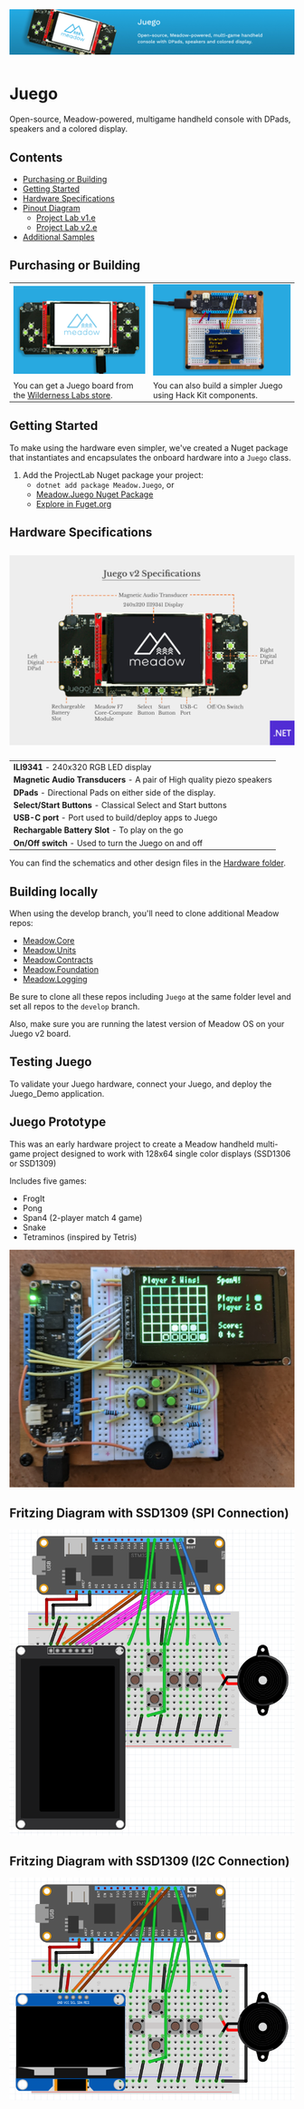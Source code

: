 <img src="Design/banner.jpg" style="margin-bottom:10px" />

# Juego

Open-source, Meadow-powered, multigame handheld console with DPads, speakers and a colored display.

## Contents
* [Purchasing or Building](#purchasing-or-building)
* [Getting Started](#getting-started)
* [Hardware Specifications](#hardware-specifications)
* [Pinout Diagram](#pinout-diagram)
  * [Project Lab v1.e](#project-lab-v1e)
  * [Project Lab v2.e](#project-lab-v2e)
* [Additional Samples](#additional-samples)

## Purchasing or Building

<table width="100%">
    <tr>
        <td>
            <img src="Design/juego-store.jpg" />
        </td>
        <td>
            <img src="Design/juego-hackkit.jpg" /> 
        </td>
    </tr>
    <tr>
        <td>
            You can get a Juego board from the <a href="https://store.wildernesslabs.co/collections/frontpage/products/project-lab-board">Wilderness Labs store</a>.
        </td>
        <td> 
            You can also build a simpler Juego using Hack Kit components.
        </td>
    </tr>
</table>

## Getting Started

To make using the hardware even simpler, we've created a Nuget package that instantiates and encapsulates the onboard hardware into a `Juego` class.

1. Add the ProjectLab Nuget package your project: 
    - `dotnet add package Meadow.Juego`, or
    - [Meadow.Juego Nuget Package](https://www.nuget.org/packages/Meadow.Juego)
    - [Explore in Fuget.org](https://www.fuget.org/packages/Meadow.Juego/0.1.0/lib/netstandard2.1/Juego.dll/Meadow.Devices/Juego)

## Hardware Specifications

<img src="Design/juego-specs.jpg" style="margin-top:10px;margin-bottom:10px" />

<table>
    <tr>
        <td><strong>ILI9341</strong> - 240x320 RGB LED display</td>
    </tr>
    <tr>
        <td><strong>Magnetic Audio Transducers</strong> - A pair of High quality piezo speakers</td>
    </tr>
    <tr>
        <td><strong>DPads</strong> - Directional Pads on either side of the display.</td>
    </tr>
    <tr>
        <td><strong>Select/Start Buttons</strong> - Classical Select and Start buttons</td>
    </tr>
    <tr>
        <td><strong>USB-C port</strong> - Port used to build/deploy apps to Juego</td>
    </tr>
    <tr>
        <td><strong>Rechargable Battery Slot</strong> - To play on the go</td>
    </tr>
    <tr>
        <td><strong>On/Off switch</strong> - Used to turn the Juego on and off</td>
    </tr>
</table>

You can find the schematics and other design files in the [Hardware folder](Source/Hardware).

## Building locally

When using the develop branch, you'll need to clone additional Meadow repos:

- [Meadow.Core](https://github.com/WildernessLabs/Meadow.Core)
- [Meadow.Units](https://github.com/WildernessLabs/Meadow.Units)
- [Meadow.Contracts](https://github.com/WildernessLabs/Meadow.Contracts)
- [Meadow.Foundation](https://github.com/WildernessLabs/Meadow.Foundation)
- [Meadow.Logging](https://github.com/WildernessLabs/Meadow.Logging)

Be sure to clone all these repos including `Juego` at the same folder level and set all repos to the `develop` branch.

Also, make sure you are running the latest version of Meadow OS on your Juego v2 board.

## Testing Juego

To validate your Juego hardware, connect your Juego, and deploy the Juego_Demo application.

## Juego Prototype

This was an early hardware project to create a Meadow handheld multi-game project designed to work with 128x64 single color displays (SSD1306 or SSD1309)

Includes five games:

- FrogIt
- Pong
- Span4 (2-player match 4 game)
- Snake
- Tetraminos (inspired by Tetris)

!["Image of Juego Meadow prototype hardware"](./juego.png)

## Fritzing Diagram with SSD1309 (SPI Connection)

!["Image of Juego Meadow prototype hardware"](./juego_spi_fritzing.png)

## Fritzing Diagram with SSD1309 (I2C Connection)

!["Image of Juego Meadow prototype hardware"](./juego_i2c_fritzing.png)
